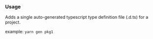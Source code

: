 ### Usage

Adds a single auto-generated typescript type definition file (.d.ts) for a project.

example:
`yarn gen pkg1`
